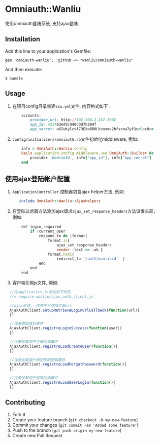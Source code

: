# Omniauth::Wanliu

使用omniauth登陆系统, 支持ajax登陆

## Installation

Add this line to your application's Gemfile:

    gem 'omniauth-wanliu', :github => "wanliu/omniauth-wanliu"

And then execute:

    $ bundle

## Usage

1. 在项目config目录新建<code>sso.yml</code>文件, 内容格式如下：
    
    ```ruby
        accounts:
            provider_url: http://192.168.2.167:3002                     #帐户服务器地址
            app_id: 4224b3ed9c840c0d7b284f                              #授权id
            app_secret: oXIuKylcvf73EXe6R0Lhooxms2hfxcna7yfQs+9acHc=    #授权安全码
    ```

2. <code>config/initializers/omniauth.rb</code>文件初始化middleware, 例如:
    
    ```ruby
        info = OmniAuth::Wanliu.config
        Rails.application.config.middleware.use OmniAuth::Builder do 
            provider :WanliuId , info["app_id"], info["app_secret"]
        end
    ```

## 使用ajax登陆帐户配置

1. <code>ApplicationController</code> 控制器包含ajax helper方法, 例如:
    
    ```ruby
       include OmniAuth::Wanliu::AjaxHelpers 
    ```

2. 在登陆过虑器方法添加ajax请求<code>ajax_set_response_headers</code>方法设置头部，例如:   
    
    ```js
        def login_required        
            if !current_user                
                respond_to do |format|    
                    format.js{
                        ajax_set_response_headers
                        render :text => :ok } 
                    format.html{ 
                        redirect_to '/auth/wanliuid'  }            
                end
            end
        end
    ```

3. 客户端引用js文件, 例如:
  
  ```js  
    //在application.js添加如下代码
    //= require wanliu/ajax_auth_client.js

    //ajax验证， 传参平台登陆页面url
    AjaxAuthClient.setupRetrieveLoginUrlCallback(function(url){                
    })

    //注册登陆成功事件
    AjaxAuthClient.registreLoginSuccess(function(user){        
    })

    //注册加载用户注册回调事件
    AjaxAuthClient.registreLoadCreateUser(function(){
    })

    //注册加载用户找回密码回调事件
    AjaxAuthClient.registreLoadForgotPassword(function(){
    })

    //注册加载用户登陆回调事件
    AjaxAuthClient.registreLoadUserLogin(function(){
    })

  ```

## Contributing

1. Fork it
2. Create your feature branch (`git checkout -b my-new-feature`)
3. Commit your changes (`git commit -am 'Added some feature'`)
4. Push to the branch (`git push origin my-new-feature`)
5. Create new Pull Request
